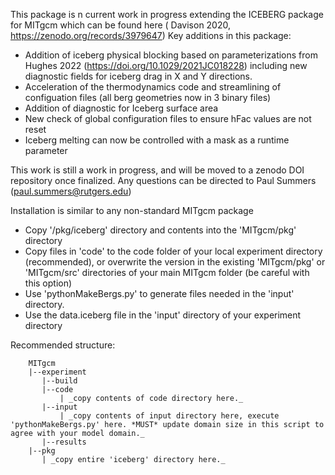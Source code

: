 This package is n current work in progress extending the ICEBERG package for MITgcm which can be found here ( Davison 2020, https://zenodo.org/records/3979647)
Key additions in this package:
  - Addition of iceberg physical blocking based on parameterizations from Hughes 2022 (https://doi.org/10.1029/2021JC018228)
  including new diagnostic fields for iceberg drag in X and Y directions.
  - Acceleration of the thermodynamics code and streamlining of configuation files (all berg geometries now in 3 binary files)
  - Addition of diagnostic for Iceberg surface area
  - New check of global configuration files to ensure hFac values are not reset
  - Iceberg melting can now be controlled with a mask as a runtime parameter

This work is still a work in progress, and will be moved to a zenodo DOI repository once finalized.
Any questions can be directed to Paul Summers (paul.summers@rutgers.edu) 

Installation is similar to any non-standard MITgcm package
  - Copy '/pkg/iceberg' directory and contents into the 'MITgcm/pkg' directory
  - Copy files in 'code' to the code folder of your local experiment directory (recommended), or overwrite the version in the existing 'MITgcm/pkg' or 'MITgcm/src' directories of your main MITgcm folder (be careful with this option)
  - Use 'pythonMakeBergs.py' to generate files needed in the 'input' directory.
  - Use the data.iceberg file in the 'input' directory of your experiment directory

Recommended structure:

        MITgcm
        |--experiment
           |--build
           |--code
               | _copy contents of code directory here._
           |--input
               | _copy contents of input directory here, execute 'pythonMakeBergs.py' here. *MUST* update domain size in this script to agree with your model domain._
           |--results
        |--pkg
           | _copy entire 'iceberg' directory here._ 
